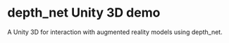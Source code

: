 # depth_net Unity 3D demo

A Unity 3D for interaction with augmented reality models using depth_net.